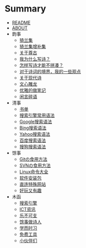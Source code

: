 # Summary

* [README](README.md)
* [ABOUT](ABOUT.md)
* 韵事
  * [猗兰集](韵事/01猗兰集.md)
  * [猗兰集增补集](韵事/01猗兰集增补集.md)
  * [关于尊古](韵事/02尊古.md)
  * [我为什么写诗？](韵事/03我为什么写诗？.md)
  * [怎样写诗才能不拼凑？](韵事/04怎样写诗才能不拼凑？.md)
  * [对于诗词的境界，我的一些观点](韵事/05对于诗词的境界，我的一些观点.md)
  * [关于现代诗](韵事/06关于现代诗.md)
  * [文心雕龙](韵事/07文心雕龙.md)
  * [优雅的做笔记](韵事/08一种优雅の笔记方式.md)
  * [闲言碎语](韵事/闲言碎语.md)
* 清事
  * [书单](清事/书单.md)
  * [搜索引擎常用语法](清事/01常用语法.md)
  * [Google搜索语法](清事/02Google搜索语法.md)
  * [Bing搜索语法](清事/03Bing搜索语法.md)
  * [Yahoo搜索语法](清事/04Yahoo搜索语法.md)
  * [百度搜索语法](清事/05百度搜索语法.md)
  * [搜狗搜索语法](清事/06搜狗搜索语法.md)
* 馀事
  * [Gitの食用方法](馀事/01Gitの食用方法.md)
  * [SVNの食用方法](馀事/02SVNの食用方法.md)
  * [Linux命令大全](https://www.linuxcool.com/)
  * [软件安装包](馀事/software-download.md)
  * [直连特殊网站](馀事/特殊网站的直连方式.md)
  * [好玩又有趣](馀事/好玩又有趣.md)
* 木函
  * [搜索引擎](木函/搜索引擎.md)
  * [ICT资讯](木函/ICT资讯.md)
  * [乐不可支](木函/乐不可支.md)
  * [馀事做诗人](木函/馀事做诗人.md)
  * [学而时习](木函/学而时习.md)
  * [免费工具](木函/Free.md)
  * [小伙伴们](木函/friends.md)
